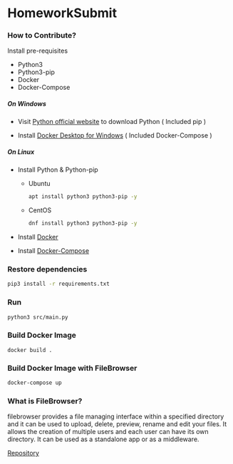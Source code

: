 # HomeworkSubmit

### How to Contribute?

Install pre-requisites

- Python3
- Python3-pip
- Docker
- Docker-Compose

##### On Windows

- Visit [Python official website](https://www.python.org/) to download Python ( Included pip )

- Install [Docker Desktop for Windows](https://hub.docker.com/editions/community/docker-ce-desktop-windows/) ( Included Docker-Compose )

##### On Linux

- Install Python & Python-pip
    - Ubuntu
        ```bash
        apt install python3 python3-pip -y
        ```

    - CentOS
        ```bash
        dnf install python3 python3-pip -y
        ```
- Install [Docker](https://docs.docker.com/engine/install/) 

- Install [Docker-Compose](https://docs.docker.com/compose/install)

### Restore dependencies

```bash
pip3 install -r requirements.txt
```

### Run

```bash
python3 src/main.py
```

### Build Docker Image

```base
docker build .
```

### Build Docker Image with FileBrowser

```bash
docker-compose up
```

### What is FileBrowser?

filebrowser provides a file managing interface within a specified directory and it can be used to upload, delete, preview, rename and edit your files. It allows the creation of multiple users and each user can have its own directory. It can be used as a standalone app or as a middleware.

[Repository](https://github.com/filebrowser/filebrowser)
